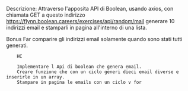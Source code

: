 Descrizione:
Attraverso l'apposita API di Boolean, usando axios, con chiamata GET a questo indirizzo https://flynn.boolean.careers/exercises/api/random/mail generare 10 indirizzi email e stamparli in pagina all'interno di una lista.


Bonus
Far comparire gli indirizzi email solamente quando sono stati tutti generati.

        HC 

        Implementare l Api di boolean che genera email.
        Creare funzione che con un ciclo generi dieci email diverse e inserirle in un array.
        Stampare in pagina le emails con un ciclo v for